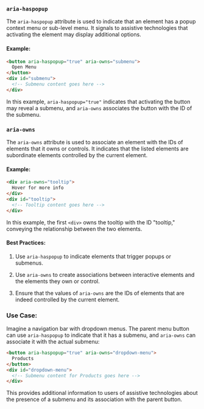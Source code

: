 
### `aria-haspopup`

The `aria-haspopup` attribute is used to indicate that an element has a popup context menu or sub-level menu. It signals to assistive technologies that activating the element may display additional options.

#### Example:

```html
<button aria-haspopup="true" aria-owns="submenu">
  Open Menu
</button>
<div id="submenu">
  <!-- Submenu content goes here -->
</div>
```

In this example, `aria-haspopup="true"` indicates that activating the button may reveal a submenu, and `aria-owns` associates the button with the ID of the submenu.

### `aria-owns`

The `aria-owns` attribute is used to associate an element with the IDs of elements that it owns or controls. It indicates that the listed elements are subordinate elements controlled by the current element.

#### Example:

```html
<div aria-owns="tooltip">
  Hover for more info
</div>
<div id="tooltip">
  <!-- Tooltip content goes here -->
</div>
```

In this example, the first `<div>` owns the tooltip with the ID "tooltip," conveying the relationship between the two elements.

#### Best Practices:

1. Use `aria-haspopup` to indicate elements that trigger popups or submenus.

2. Use `aria-owns` to create associations between interactive elements and the elements they own or control.

3. Ensure that the values of `aria-owns` are the IDs of elements that are indeed controlled by the current element.

### Use Case:

Imagine a navigation bar with dropdown menus. The parent menu button can use `aria-haspopup` to indicate that it has a submenu, and `aria-owns` can associate it with the actual submenu:

```html
<button aria-haspopup="true" aria-owns="dropdown-menu">
  Products
</button>
<div id="dropdown-menu">
  <!-- Submenu content for Products goes here -->
</div>
```

This provides additional information to users of assistive technologies about the presence of a submenu and its association with the parent button.
